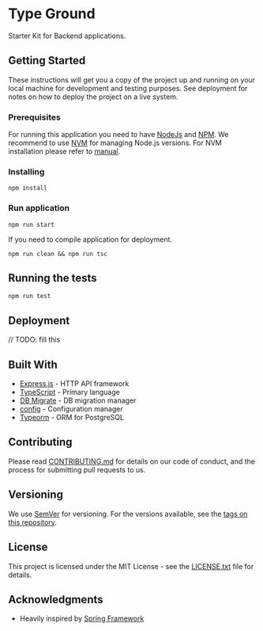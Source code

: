 # Type Ground

Starter Kit for Backend applications.

## Getting Started

These instructions will get you a copy of the project up and running on your 
local machine for development and testing purposes. See deployment for notes 
on how to deploy the project on a live system.

### Prerequisites

For running this application you need to have [NodeJs](https://nodejs.org/en/) 
and [NPM](https://www.npmjs.com/).
We recommend to use [NVM](https://github.com/creationix/nvm) for managing Node.js versions.
For NVM installation please refer to [manual](https://github.com/creationix/nvm#install--update-script).

### Installing

```
npm install
```

### Run application

```
npm run start
```

If you need to compile application for deployment.

```
npm run clean && npm run tsc
```

## Running the tests

```
npm run test
```

## Deployment

// TODO: fill this

## Built With

* [Express.js](https://expressjs.com/) - HTTP API framework
* [TypeScript](https://www.typescriptlang.org/) - Primary language
* [DB Migrate](https://github.com/db-migrate/node-db-migrate) - DB migration manager
* [config](https://github.com/lorenwest/node-config) - Configuration manager
* [Typeorm](http://typeorm.io/) - ORM for PostgreSQL

## Contributing

Please read [CONTRIBUTING.md](CONTRIBUTING.md) for details on our code of conduct, 
and the process for submitting pull requests to us.

## Versioning

We use [SemVer](http://semver.org/) for versioning. 
For the versions available, see the [tags on this repository](https://github.com/zensoftio/typeground/releases). 

## License

This project is licensed under the MIT License - see the 
[LICENSE.txt](LICENSE.txt) file for details.

## Acknowledgments

* Heavily inspired by [Spring Framework](https://github.com/spring-projects/spring-framework)

